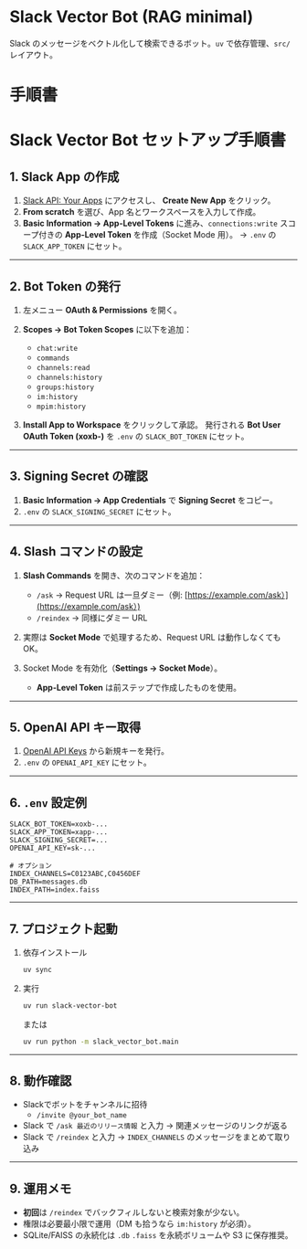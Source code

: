 # Slack Vector Bot (RAG minimal)

Slack のメッセージをベクトル化して検索できるボット。`uv` で依存管理、`src/` レイアウト。

# 手順書

# Slack Vector Bot セットアップ手順書

## 1. Slack App の作成

1. [Slack API: Your Apps](https://api.slack.com/apps) にアクセスし、 **Create New App** をクリック。
2. **From scratch** を選び、App 名とワークスペースを入力して作成。
3. **Basic Information → App-Level Tokens** に進み、`connections:write` スコープ付きの **App-Level Token** を作成（Socket Mode 用）。
   → `.env` の `SLACK_APP_TOKEN` にセット。

---

## 2. Bot Token の発行

1. 左メニュー **OAuth & Permissions** を開く。
2. **Scopes → Bot Token Scopes** に以下を追加：

   - `chat:write`
   - `commands`
   - `channels:read`
   - `channels:history`
   - `groups:history`
   - `im:history`
   - `mpim:history`

3. **Install App to Workspace** をクリックして承認。
   発行される **Bot User OAuth Token (xoxb-)** を `.env` の `SLACK_BOT_TOKEN` にセット。

---

## 3. Signing Secret の確認

1. **Basic Information → App Credentials** で **Signing Secret** をコピー。
2. `.env` の `SLACK_SIGNING_SECRET` にセット。

---

## 4. Slash コマンドの設定

1. **Slash Commands** を開き、次のコマンドを追加：

   - `/ask` → Request URL は一旦ダミー（例: [https://example.com/ask）](https://example.com/ask）)
   - `/reindex` → 同様にダミー URL

2. 実際は **Socket Mode** で処理するため、Request URL は動作しなくても OK。
3. Socket Mode を有効化（**Settings → Socket Mode**）。
   - **App-Level Token** は前ステップで作成したものを使用。

---

## 5. OpenAI API キー取得

1. [OpenAI API Keys](https://platform.openai.com/account/api-keys) から新規キーを発行。
2. `.env` の `OPENAI_API_KEY` にセット。

---

## 6. `.env` 設定例

```dotenv
SLACK_BOT_TOKEN=xoxb-...
SLACK_APP_TOKEN=xapp-...
SLACK_SIGNING_SECRET=...
OPENAI_API_KEY=sk-...

# オプション
INDEX_CHANNELS=C0123ABC,C0456DEF
DB_PATH=messages.db
INDEX_PATH=index.faiss
```

---

## 7. プロジェクト起動

1. 依存インストール

   ```bash
   uv sync
   ```

2. 実行

   ```bash
   uv run slack-vector-bot
   ```

   または

   ```bash
   uv run python -m slack_vector_bot.main
   ```

---

## 8. 動作確認

- Slackでボットをチャンネルに招待
  - `/invite @your_bot_name`
- Slack で `/ask 最近のリリース情報` と入力
  → 関連メッセージのリンクが返る
- Slack で `/reindex` と入力
  → `INDEX_CHANNELS` のメッセージをまとめて取り込み

---

## 9. 運用メモ

- **初回**は `/reindex` でバックフィルしないと検索対象が少ない。
- 権限は必要最小限で運用（DM も拾うなら `im:history` が必須）。
- SQLite/FAISS の永続化は `.db` `.faiss` を永続ボリュームや S3 に保存推奨。
